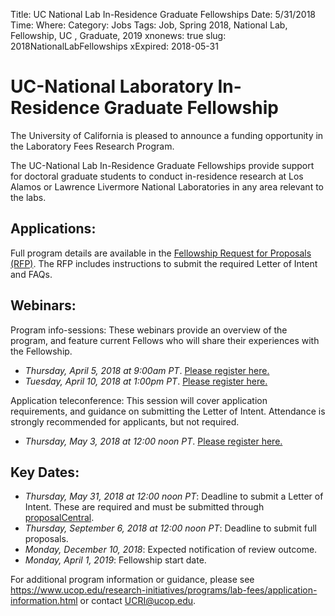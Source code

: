 Title: UC National Lab In-Residence Graduate Fellowships
Date: 5/31/2018
Time: 
Where: 
Category: Jobs
Tags: Job, Spring 2018, National Lab, Fellowship, UC , Graduate, 2019
xnonews: true
slug: 2018NationalLabFellowships
xExpired: 2018-05-31

# UC-National Laboratory In-Residence Graduate Fellowship

The University of California is pleased to announce a funding opportunity in the Laboratory Fees Research Program. 

The UC-National Lab In-Residence Graduate Fellowships provide support for doctoral graduate students to conduct in-residence research at Los Alamos or Lawrence Livermore National Laboratories in any area relevant to the labs.

## Applications:
Full program details are available in the [Fellowship Request for Proposals (RFP)](https://www.ucop.edu/research-initiatives/programs/lab-fees/files/2019_LabFee_NLGF_RFP.pdf).
The RFP includes instructions to submit the required Letter of Intent and FAQs.

## Webinars:
Program info-sessions: These webinars provide an overview of the program, and feature current Fellows who will share their experiences with the Fellowship. 

* *Thursday, April 5, 2018 at 9:00am PT*. [Please register here.](https://ucop.zoom.us/meeting/register/6870cde775017f8e66858a512be5123a)
* *Tuesday, April 10, 2018 at 1:00pm PT*. [Please register here.](https://ucop.zoom.us/meeting/register/4fd81974a7c53340cde7dc3c8da9331e)

Application teleconference: This session will cover application requirements, and guidance on submitting the Letter of Intent. Attendance is strongly recommended for applicants, but not required. 

* *Thursday, May 3, 2018 at 12:00 noon PT*. [Please register here.](https://ucop.zoom.us/meeting/register/5b37f256925064127510d14dfea9e911)

## Key Dates:

* *Thursday, May 31, 2018 at 12:00 noon PT*: Deadline to submit a Letter of Intent. These are required and must be submitted through [proposalCentral](https://proposalcentral.altum.com/).
* *Thursday, September 6, 2018 at 12:00 noon PT*: Deadline to submit full proposals.
* *Monday, December 10, 2018*: Expected notification of review outcome.
* *Monday, April 1, 2019*: Fellowship start date.

For additional program information or guidance, please see https://www.ucop.edu/research-initiatives/programs/lab-fees/application-information.html or contact [UCRI@ucop.edu](mailto:UCRI@ucop.edu). 